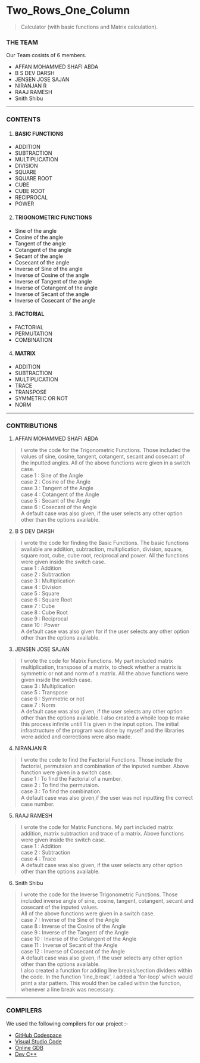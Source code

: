 # Two_Rows_One_Column
> Calculator (with basic functions and Matrix calculation).
### THE TEAM
Our Team cosists of 6 members.
- AFFAN MOHAMMED SHAFI ABDA
- B S DEV DARSH
- JENSEN JOSE SAJAN
- NIRANJAN R
- RAAJ RAMESH
- Snith Shibu
----
### CONTENTS
1. #### BASIC FUNCTIONS
- ADDITION
- SUBTRACTION
- MULTIPLICATION
- DIVISION
- SQUARE
- SQUARE ROOT
- CUBE
- CUBE ROOT
- RECIPROCAL
- POWER
2. #### TRIGONOMETRIC FUNCTIONS
- Sine of the angle
- Cosine of the angle
- Tangent of the angle
- Cotangent of the angle
- Secant of the angle
- Cosecant of the angle
- Inverse of Sine of the angle
- Inverse of Cosine of the angle
- Inverse of Tangent of the angle
- Inverse of Cotangent of the angle
- Inverse of Secant of the angle
- Inverse of Cosecant of the angle
3. #### FACTORIAL
- FACTORIAL
- PERMUTATION
- COMBINATION
4. #### MATRIX
- ADDITION
- SUBTRACTION
- MULTIPLICATION
- TRACE
- TRANSPOSE
- SYMMETRIC OR NOT
- NORM
----
### CONTRIBUTIONS
1. AFFAN MOHAMMED SHAFI ABDA  
> I wrote the code for the Trigonometric Functions. Those included the values of sine, cosine, tangent, cotangent, secant and cosecant of the inputted angles.
> All of the above functions were given in a switch case.  
> case 1 : Sine of the Angle  
> case 2 : Cosine of the Angle  
> case 3 : Tangent of the Angle  
> case 4 : Cotangent of the Angle  
> case 5 : Secant of the Angle  
> case 6 : Cosecant of the Angle  
> A default case was also given, if the user selects any other option other than the options available.
2. B S DEV DARSH  
> I wrote the code for finding the Basic Functions. The basic functions available are addition, subtraction, multiplication, division, square, square root, cube, cube root, reciprocal and power.
> All the functions were given inside the switch case.  
> case 1 : Addition  
> case 2 : Subtraction  
> case 3 : Multiplication  
> case 4 : Division  
> case 5 : Square  
> case 6 : Square Root  
> case 7 : Cube  
> case 8 : Cube Root  
> case 9 : Reciprocal  
> case 10 : Power  
> A default case was also given for if the user selects any other option other than the options available.  
3. JENSEN JOSE SAJAN  
> I wrote the code for Matrix Functions. My part included matrix multiplication, transpose of a matrix, to check whether a matrix is symmetric or not and norm of a matrix.
> All the above functions were given inside the switch case.  
> case 3 : Multiplication  
> case 5 : Transpose  
> case 6 : Symmetric or not  
> case 7 : Norm  
> A default case was also given, if the user selects any other option other than the options available.
I also created a whoile loop to make this process infinite untill 1 is given in the input option. The initial infrastructure of the program was done by myself and the libraries were added and corrections were also made.
4. NIRANJAN R  
> I wrote the code to find the Factorial Functions. Those include the factorial, permutaion and combination of the inputed number.
> Above function were given in a switch case.  
> case 1 : To find the Factorial of a number.  
> case 2 : To find the permutaion.  
> case 3 : To find the combination.  
> A default case was also given,if the user was not inputting the correct case number.  
5. RAAJ RAMESH  
> I wrote the code for Matrix Functions. My part included matrix addition, matrix subtraction and trace of a matrix.
> Above functions were given inside the switch case.  
> case 1 : Addition  
> case 2 : Subtraction  
> case 4 : Trace  
> A default case was also given, if the user selects any other option other than the options available.  
6. Snith Shibu  
> I wrote the code for the Inverse Trigonometric Functions. Those included inverse angle of sine, cosine, tangent, cotangent, secant and cosecant of the inputed values.  
> All of the above functions were given in a switch case.  
> case 7 : Inverse of the Sine of the Angle  
> case 8 : Inverse of the Cosine of the Angle  
> case 9 : Inverse of the Tangent of the Angle  
> case 10 : Inverse of the Cotangent of the Angle  
> case 11 : Inverse of Secant of the Angle  
> case 12 : Inverse of Cosecant of the Angle  
> A default case was also given, if the user selects any other option other than the options available.  
> I also created a function for adding line breaks/section dividers within the code. In the function 'line_break', I added a 'for-loop' which would print a star pattern. This would then be called within the function, whenever a line break was necessary.  
----
### COMPILERS
We used the following compilers for our project :-
- [GitHub Codespace](https://github.com/codespaces)
- [Visual Studio Code](https://vscode.dev/)
- [Online GDB](https://www.onlinegdb.com/)
- [Dev C++](https://www.bloodshed.net/)
